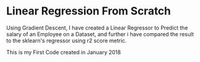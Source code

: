 # Linear Regression From Scratch

Using Gradient Descent, I have created a Linear Regressor to Predict the salary of an Employee on a Dataset, and further i have compared the result to the sklearn's regressor using r2 score metric.


This is my First Code created in January 2018

